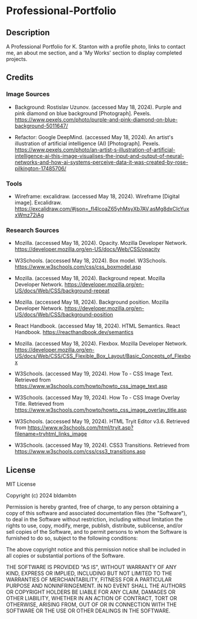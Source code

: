 # Professional-Portfolio

## Description
A Professional Portfolio for K. Stanton with a profile photo, links to contact me, an about me section, and a 'My Works' section to display completed projects. 

## Credits

### Image Sources

* Background: Rostislav Uzunov. (accessed May 18, 2024). Purple and pink diamond on blue background [Photograph]. Pexels. https://www.pexels.com/photo/purple-and-pink-diamond-on-blue-background-5011647/


* Refactor: Google DeepMind. (accessed May 18, 2024). An artist's illustration of artificial intelligence (AI) [Photograph]. Pexels. https://www.pexels.com/photo/an-artist-s-illustration-of-artificial-intelligence-ai-this-image-visualises-the-input-and-output-of-neural-networks-and-how-ai-systems-perceive-data-it-was-created-by-rose-pilkington-17485706/


### Tools

* Wireframe: excalidraw. (accessed May 18, 2024). Wireframe [Digital image]. Excalidraw. https://excalidraw.com/#json=_fI4lcoaZ65yhMsyXb7AV,asMg8dxCIcYuxxWmz72iAg


### Research Sources

* Mozilla. (accessed May 18, 2024). Opacity. Mozilla Developer Network. https://developer.mozilla.org/en-US/docs/Web/CSS/opacity

* W3Schools. (accessed May 18, 2024). Box model. W3Schools. https://www.w3schools.com/css/css_boxmodel.asp

* Mozilla. (accessed May 18, 2024). Background repeat. Mozilla Developer Network. https://developer.mozilla.org/en-US/docs/Web/CSS/background-repeat

* Mozilla. (accessed May 18, 2024). Background position. Mozilla Developer Network. https://developer.mozilla.org/en-US/docs/Web/CSS/background-position

* React Handbook. (accessed May 18, 2024). HTML Semantics. React Handbook. https://reacthandbook.dev/semantics

* Mozilla. (accessed May 18, 2024). Flexbox. Mozilla Developer Network. https://developer.mozilla.org/en-US/docs/Web/CSS/CSS_Flexible_Box_Layout/Basic_Concepts_of_Flexbox

* W3Schools. (accessed May 19, 2024). How To - CSS Image Text. Retrieved from https://www.w3schools.com/howto/howto_css_image_text.asp

* W3Schools. (accessed May 19, 2024). How To - CSS Image Overlay Title. Retrieved from https://www.w3schools.com/howto/howto_css_image_overlay_title.asp

* W3Schools. (accessed May 19, 2024). HTML Tryit Editor v3.6. Retrieved from https://www.w3schools.com/html/tryit.asp?filename=tryhtml_links_image

* W3Schools. (accessed May 19, 2024). CSS3 Transitions. Retrieved from https://www.w3schools.com/css/css3_transitions.asp

## License

MIT License

Copyright (c) 2024 bldambtn

Permission is hereby granted, free of charge, to any person obtaining a copy
of this software and associated documentation files (the "Software"), to deal
in the Software without restriction, including without limitation the rights
to use, copy, modify, merge, publish, distribute, sublicense, and/or sell
copies of the Software, and to permit persons to whom the Software is
furnished to do so, subject to the following conditions:

The above copyright notice and this permission notice shall be included in all
copies or substantial portions of the Software.

THE SOFTWARE IS PROVIDED "AS IS", WITHOUT WARRANTY OF ANY KIND, EXPRESS OR
IMPLIED, INCLUDING BUT NOT LIMITED TO THE WARRANTIES OF MERCHANTABILITY,
FITNESS FOR A PARTICULAR PURPOSE AND NONINFRINGEMENT. IN NO EVENT SHALL THE
AUTHORS OR COPYRIGHT HOLDERS BE LIABLE FOR ANY CLAIM, DAMAGES OR OTHER
LIABILITY, WHETHER IN AN ACTION OF CONTRACT, TORT OR OTHERWISE, ARISING FROM,
OUT OF OR IN CONNECTION WITH THE SOFTWARE OR THE USE OR OTHER DEALINGS IN THE
SOFTWARE.